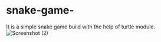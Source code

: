 # snake-game-
It is a simple snake game build with the help of turtle module.
![Screenshot (2)](https://user-images.githubusercontent.com/66240249/87779749-0929e900-c84d-11ea-844a-0c47e8dc7137.png)


